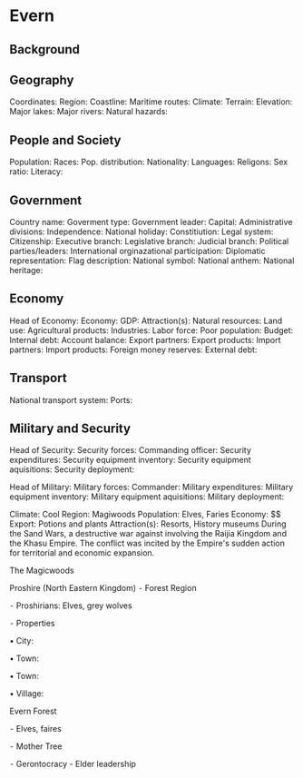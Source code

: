# Evern

## Background

## Geography
Coordinates:
Region:
Coastline:
Maritime routes:
Climate: 
Terrain:
Elevation:
Major lakes:
Major rivers:
Natural hazards:

## People and Society
Population:
Races: 
Pop. distribution:
Nationality:
Languages:
Religons:
Sex ratio:
Literacy:

## Government
Country name:
Goverment type: 
Government leader:
Capital:
Administrative divisions:
Independence:
National holiday:
Constitiution:
Legal system:
Citizenship:
Executive branch:
Legislative branch:
Judicial branch:
Political parties/leaders:
International orginazational participation:
Diplomatic representation:
Flag description:
National symbol:
National anthem:
National heritage:

## Economy
Head of Economy: 
Economy: 
GDP:
Attraction(s): 
Natural resources: 
Land use: 
Agricultural products: 
Industries: 
Labor force: 
Poor population: 
Budget: 
Internal debt: 
Account balance:
Export partners:
Export products: 
Import partners:
Import products:
Foreign money reserves: 
External debt:  

## Transport
National transport system: 
Ports: 

## Military and Security
Head of Security: 
Security forces: 
Commanding officer: 
Security expenditures: 
Security equipment inventory: 
Security equipment aquisitions: 
Security deployment: 

Head of Military: 
Military forces: 
Commander: 
Military expenditures: 
Military equipment inventory: 
Military equipment aquisitions: 
Military deployment: 


Climate: Cool
Region: Magiwoods
Population: Elves, Faries
Economy: $$
Export: Potions and plants
Attraction(s): Resorts, History museums
During the Sand Wars, a destructive war against involving the Raijia Kingdom and the Khasu Empire. The conflict was incited by the Empire's sudden action for territorial and economic expansion.

The Magicwoods

Proshire (North Eastern Kingdom)
⁃ Forest Region

⁃ Proshirians: Elves, grey wolves

⁃ Properties

• City:

• Town:

• Town:

• Village:

Evern Forest

⁃ Elves, faires

⁃ Mother Tree

⁃ Gerontocracy - Elder leadership